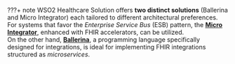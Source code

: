 ???+ note
    WSO2 Healthcare Solution offers **two distinct solutions** (Ballerina and Micro Integrator) each tailored to different architectural preferences. For systems that favor the *Enterprise Service Bus* (ESB) pattern, the <a href="https://wso2.com/micro-integrator/" target="_blank"><b>Micro Integrator</b></a>, enhanced with FHIR accelerators, can be utilized. <br>
    On the other hand, <a href="https://ballerina.io/" target="_blank"><b>Ballerina</b></a>, a programming language specifically designed for integrations, is ideal for implementing FHIR integrations structured as *microservices*.